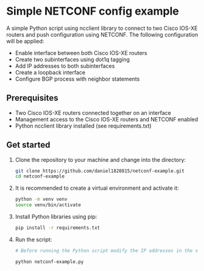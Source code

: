 # Simple NETCONF config example

A simple Python script using ncclient library to connect to two Cisco IOS-XE routers and push configuration using NETCONF. The following configuration will be applied:

- Enable interface between both Cisco IOS-XE routers
- Create two subinterfaces using dot1q tagging
- Add IP addresses to both subinterfaces
- Create a loopback interface
- Configure BGP process with neighbor statements

## Prerequisites

- Two Cisco IOS-XE routers connected together on an interface
- Management access to the Cisco IOS-XE routers and NETCONF enabled
- Python ncclient library installed (see requirements.txt)

## Get started

1. Clone the repository to your machine and change into the directory:

    ```bash
    git clone https://github.com/daniel1820815/netconf-example.git
    cd netconf-example
    ```

2. It is recommended to create a virtual environment and activate it:

    ```bash
    python -m venv venv
    source venv/bin/activate
    ```

3. Install Python libraries using pip:

    ```bash
    pip install -r requirements.txt
    ```

4. Run the script:

    ```bash
    # Before running the Python script modify the IP addresses in the script and in the XML payload files respectively.

    python netconf-example.py
    ```
